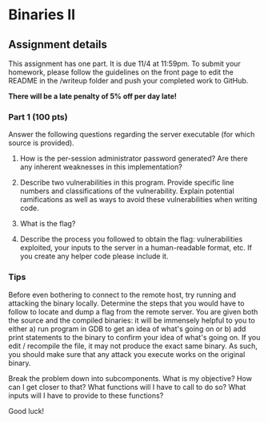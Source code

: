 Binaries II
======

## Assignment details

This assignment has one part. It is due 11/4 at 11:59pm.
To submit your homework, please follow the guidelines on the front page to edit the README in the /writeup folder and push your completed work to GitHub.


**There will be a late penalty of 5% off per day late!**

### Part 1 (100 pts)
Answer the following questions regarding the server executable (for which source is provided).

1. How is the per-session administrator password generated? Are there any inherent weaknesses in this implementation?

2. Describe two vulnerabilities in this program. Provide specific line numbers and classifications of the vulnerability. Explain potential ramifications as well as ways to avoid these vulnerabilities when writing code.

3. What is the flag?

4. Describe the process you followed to obtain the flag: vulnerabilities exploited, your inputs to the server in a human-readable format, etc. If you create any helper code please include it.


### Tips
Before even bothering to connect to the remote host, try running and attacking
the binary locally. Determine the steps that you would have to follow to locate
and dump a flag from the remote server. You are given both the source and the
compiled binaries: it will be immensely helpful to you to either a) run
program in GDB to get an idea of what's going on or b) add print statements
to the binary to confirm your idea of what's going on. If you edit / recompile
the file, it may not produce the exact same binary. As such, you should make
sure that any attack you execute works on the original binary.

Break the problem down into subcomponents. What is my objective? How can I get closer to that?
What functions will I have to call to do so? What inputs will I have to provide to these functions?

Good luck!

